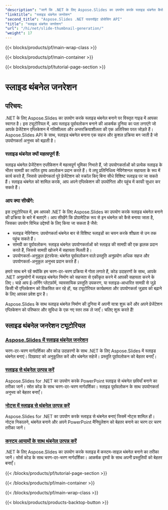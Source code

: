 ```yaml
---
"description": "जानें कि .NET के लिए Aspose.Slides का उपयोग करके स्लाइड थंबनेल कैसे बनाएं। गतिशील स्लाइड पूर्वावलोकन बनाने के लिए कोड उदाहरणों के साथ चरण-दर-चरण ट्यूटोरियल। इस शक्तिशाली सुविधा के साथ अपने प्रेजेंटेशन एप्लिकेशन को बेहतर बनाएँ।"
"linktitle": "स्लाइड थंबनेल जनरेशन"
"second_title": "Aspose.Slides .NET पावरपॉइंट प्रोसेसिंग API"
"title": "स्लाइड थंबनेल जनरेशन"
"url": "/hi/net/slide-thumbnail-generation/"
"weight": 17
---
```


{{< blocks/products/pf/main-wrap-class >}}

{{< blocks/products/pf/main-container >}}

{{< blocks/products/pf/tutorial-page-section >}}

# स्लाइड थंबनेल जनरेशन


## परिचय:

.NET के लिए Aspose.Slides का उपयोग करके स्लाइड थंबनेल बनाने पर विस्तृत गाइड में आपका स्वागत है। इस ट्यूटोरियल में, आप स्लाइड पूर्वावलोकन बनाने की आकर्षक दुनिया का पता लगाएंगे जो आपके प्रेजेंटेशन एप्लिकेशन में गतिशीलता और अन्तरक्रियाशीलता की एक अतिरिक्त परत जोड़ते हैं। Aspose.Slides API के साथ, स्लाइड थंबनेल बनाना एक सहज और कुशल प्रक्रिया बन जाती है जो उपयोगकर्ता अनुभव को बढ़ाती है।

### स्लाइड थंबनेल क्यों महत्वपूर्ण हैं:

स्लाइड थंबनेल प्रेजेंटेशन एप्लीकेशन में महत्वपूर्ण भूमिका निभाते हैं, जो उपयोगकर्ताओं को प्रत्येक स्लाइड के भीतर सामग्री का त्वरित दृश्य अवलोकन प्रदान करते हैं। ये लघु प्रतिनिधित्व नेविगेशनल सहायता के रूप में कार्य करते हैं, जिससे उपयोगकर्ता पूरे प्रेजेंटेशन को स्क्रॉल किए बिना सीधे विशिष्ट स्लाइड पर जा सकते हैं। स्लाइड थंबनेल को शामिल करके, आप अपने एप्लिकेशन की उपयोगिता और पहुंच में काफी सुधार कर सकते हैं।

### आप क्या सीखेंगे:

इस ट्यूटोरियल में, हम आपको .NET के लिए Aspose.Slides का उपयोग करके स्लाइड थंबनेल बनाने की प्रक्रिया के बारे में बताएंगे। आप सीखेंगे कि प्रोग्रामेटिक रूप से इन थंबनेल को कैसे बनाया जाता है, जिसका उपयोग विभिन्न उद्देश्यों के लिए किया जा सकता है जैसे:

- स्लाइड नेविगेशन: उपयोगकर्ता थंबनेल बार से विशिष्ट स्लाइडों का चयन करके शीघ्रता से उन तक पहुंच सकते हैं।
- सामग्री का पूर्वावलोकन: स्लाइड थंबनेल उपयोगकर्ताओं को स्लाइड की सामग्री की एक झलक प्रदान करते हैं, जिससे सामग्री खोजने में सहायता मिलती है।
- उपयोगकर्ता-अनुकूल इंटरफेस: थंबनेल पूर्वावलोकन वाले प्रस्तुति अनुप्रयोग अधिक सहज और उपयोगकर्ता-अनुकूल अनुभव प्रदान करते हैं।

हमारे साथ बने रहें क्योंकि हम चरण-दर-चरण प्रक्रिया में गोता लगाते हैं, कोड उदाहरणों के साथ, आपके .NET अनुप्रयोगों में स्लाइड थंबनेल निर्माण को सहजता से एकीकृत करने में आपकी सहायता करने के लिए। चाहे आप ई-लर्निंग प्लेटफ़ॉर्म, व्यावसायिक प्रस्तुति उपकरण, या स्लाइड-आधारित सामग्री से जुड़े किसी भी एप्लिकेशन को विकसित कर रहे हों, यह ट्यूटोरियल कार्यक्षमता और उपयोगकर्ता जुड़ाव को बढ़ाने के लिए आपका प्रवेश द्वार है।

Aspose.Slides के साथ स्लाइड थंबनेल निर्माण की दुनिया में अपनी यात्रा शुरू करें और अपने प्रेजेंटेशन एप्लिकेशन को परिष्कार और सुविधा के एक नए स्तर तक ले जाएँ। चलिए शुरू करते हैं!

## स्लाइड थंबनेल जनरेशन ट्यूटोरियल
### [Aspose.Slides में स्लाइड थंबनेल जनरेशन](./slide-thumbnail-generation/)
चरण-दर-चरण मार्गदर्शिका और कोड उदाहरणों के साथ .NET के लिए Aspose.Slides में स्लाइड थंबनेल बनाएं। दिखावट को अनुकूलित करें और थंबनेल सहेजें। प्रस्तुति पूर्वावलोकन को बेहतर बनाएँ।
### [स्लाइड से थंबनेल उत्पन्न करें](./generate-thumbnail-from-slide/)
Aspose.Slides for .NET का उपयोग करके PowerPoint स्लाइड से थंबनेल छवियाँ बनाने का तरीका जानें। स्रोत कोड के साथ चरण-दर-चरण मार्गदर्शिका। स्लाइड पूर्वावलोकन के साथ उपयोगकर्ता अनुभव को बेहतर बनाएँ।
### [नोट्स में स्लाइड से थंबनेल उत्पन्न करें](./generate-thumbnail-from-slide-in-notes/)
Aspose.Slides for .NET का उपयोग करके स्लाइड से थंबनेल बनाएं जिसमें नोट्स शामिल हों। नोट्स निकालने, थंबनेल बनाने और अपने PowerPoint मैनिपुलेशन को बेहतर बनाने का चरण दर चरण तरीका जानें। 
### [कस्टम आयामों के साथ थंबनेल उत्पन्न करें](./generate-thumbnail-with-custom-dimensions/)
.NET के लिए Aspose.Slides का उपयोग करके स्लाइड में कस्टम-साइज़ थंबनेल बनाने का तरीका जानें। सोर्स कोड के साथ चरण-दर-चरण मार्गदर्शिका। आकर्षक दृश्यों के साथ अपनी प्रस्तुतियों को बेहतर बनाएँ। 

{{< /blocks/products/pf/tutorial-page-section >}}

{{< /blocks/products/pf/main-container >}}

{{< /blocks/products/pf/main-wrap-class >}}

{{< blocks/products/products-backtop-button >}}